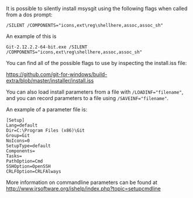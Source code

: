 It is possible to silently install msysgit using the following flags when called from a dos prompt:
```
/SILENT /COMPONENTS="icons,ext\reg\shellhere,assoc,assoc_sh"
```

An example of this is
```
Git-2.12.2.2-64-bit.exe /SILENT /COMPONENTS="icons,ext\reg\shellhere,assoc,assoc_sh"
```
You can find all of the possible flags to use by inspecting the install.iss file:

https://github.com/git-for-windows/build-extra/blob/master/installer/install.iss

You can also load install parameters from a file with `/LOADINF="filename"`, and you can record parameters to a file using `/SAVEINF="filename"`.

An example of a parameter file is:

```
[Setup]
Lang=default
Dir=C:\Program Files (x86)\Git
Group=Git
NoIcons=0
SetupType=default
Components=
Tasks=
PathOption=Cmd
SSHOption=OpenSSH
CRLFOption=CRLFAlways
```

More information on commandline parameters can be found at http://www.jrsoftware.org/ishelp/index.php?topic=setupcmdline